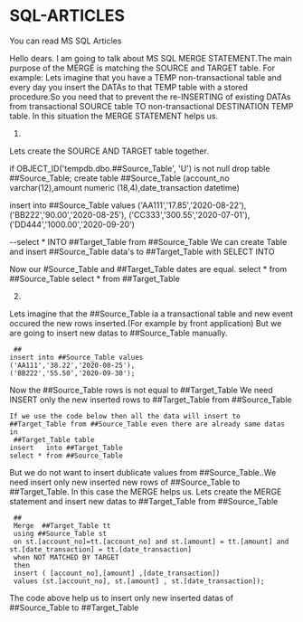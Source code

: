 # SQL-ARTICLES
You can read MS SQL Articles

Hello dears.
I am going to talk about MS SQL MERGE STATEMENT.The main purpose of the MERGE is matching the SOURCE and TARGET table.
For example: Lets imagine that you have a TEMP non-transactional table and every day you insert the DATAs to that TEMP table with
a stored procedure.So you need that to prevent the re-INSERTING of existing DATAs from transactional SOURCE table TO
non-transactional DESTINATION TEMP table.
In this situation the MERGE STATEMENT helps us.


1)
Lets create the SOURCE AND TARGET table together.

if OBJECT_ID('tempdb.dbo.##Source_Table', 'U') is not null
  drop table ##Source_Table;
  create table ##Source_Table (account_no varchar(12),amount numeric (18,4),date_transaction datetime)


  insert into ##Source_Table values
  ('AA111','17.85','2020-08-22'),
  ('BB222','90.00','2020-08-25'),
  ('CC333','300.55','2020-07-01'),
  ('DD444','1000.00','2020-09-20')

  --select * INTO ##Target_Table from ##Source_Table    We can create Table and insert ##Source_Table data's to ##Target_Table with SELECT INTO


 Now our #Source_Table and ##Target_Table dates are equal.
 select * from ##Source_Table
 select * from ##Target_Table

 2)

 Lets imagine that the ##Source_Table ia a transactional table and new event occured the new rows inserted.(For example by front application)
 But we are going to insert new datas to ##Source_Table manually.
 
     ##
    insert into ##Source_Table values
    ('AA111','38.22','2020-08-25'),
    ('BB222','55.50','2020-09-30');

  Now the ##Source_Table rows is not equal to ##Target_Table
  We need INSERT only the new inserted rows to ##Target_Table from ##Source_Table

	If we use the code below then all the data will insert to ##Target_Table from ##Source_Table even there are already same datas in
	 ##Target_Table table
    insert   into ##Target_Table
    select * from ##Source_Table

  But we do not want to insert dublicate values from ##Source_Table..We need insert only new inserted new rows of ##Source_Table to ##Target_Table.
  In this case the MERGE helps us.
  Lets create the MERGE statement and insert new datas to ##Target_Table from ##Source_Table
   
     ##
     Merge  ##Target_Table tt
     using ##Source_Table st
     on st.[account_no]=tt.[account_no] and st.[amount] = tt.[amount] and st.[date_transaction] = tt.[date_transaction]
     when NOT MATCHED BY TARGET
     then
     insert ( [account_no],[amount] ,[date_transaction])
     values (st.[account_no], st.[amount] , st.[date_transaction]);


  The code above help us to insert only new inserted datas of ##Source_Table to ##Target_Table







